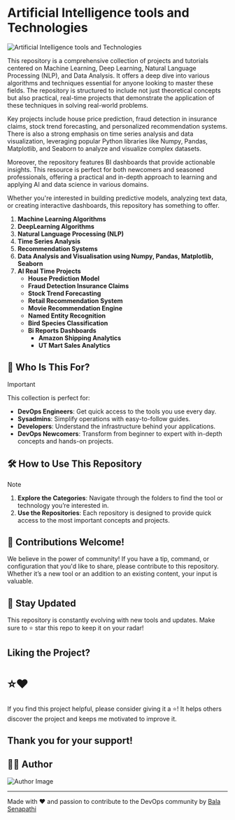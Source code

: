 # Artificial Intelligence tools and Technologies

![Artificial Intelligence tools and Technologies](https://github.com/balusena/artifical-intelligence-tools-and-technologies/blob/main/ai-tools.png)

This repository is a comprehensive collection of projects and tutorials centered on Machine Learning, Deep Learning, Natural
Language Processing (NLP), and Data Analysis. It offers a deep dive into various algorithms and techniques essential for anyone
looking to master these fields. The repository is structured to include not just theoretical concepts but also practical, 
real-time projects that demonstrate the application of these techniques in solving real-world problems.

Key projects include house price prediction, fraud detection in insurance claims, stock trend forecasting, and personalized
recommendation systems. There is also a strong emphasis on time series analysis and data visualization, leveraging popular 
Python libraries like Numpy, Pandas, Matplotlib, and Seaborn to analyze and visualize complex datasets.

Moreover, the repository features BI dashboards that provide actionable insights. This resource is perfect for both newcomers
and seasoned professionals, offering a practical and in-depth approach to learning and applying AI and data science in various
domains.

Whether you're interested in building predictive models, analyzing text data, or creating interactive dashboards, this repository
has something to offer.

1. **Machine Learning Algorithms**
2. **DeepLearning Algorithms**
3. **Natural Language Processing (NLP)**
4. **Time Series Analysis**
5. **Recommendation Systems**
6. **Data Analysis and Visualisation using Numpy, Pandas, Matplotlib, Seaborn**
7. **AI Real Time Projects**
    - **House Prediction Model**
    - **Fraud Detection Insurance Claims**
    - **Stock Trend Forecasting**
    - **Retail Recommendation System**
    - **Movie Recommendation Engine**
    - **Named Entity Recognition**
    - **Bird Species Classification**
    - **Bi Reports Dashboards**
       - **Amazon Shipping Analytics** 
       - **UT Mart Sales Analytics**
       
## 👥 Who Is This For?

> [!IMPORTANT]
> This collection is perfect for:
>
> - **DevOps Engineers**: Get quick access to the tools you use every day.
> - **Sysadmins**: Simplify operations with easy-to-follow guides.
> - **Developers**: Understand the infrastructure behind your applications.
> - **DevOps Newcomers**: Transform from beginner to expert with in-depth concepts and hands-on projects.

## 🛠️ How to Use This Repository

> [!NOTE]
> 1. **Explore the Categories**: Navigate through the folders to find the tool or technology you’re interested in.
> 2. **Use the Repositories**: Each repository is designed to provide quick access to the most important concepts and projects.

## 🤝 Contributions Welcome!

We believe in the power of community! If you have a tip, command, or configuration that you'd like to share, please contribute to this repository. Whether it’s a new tool or an addition to an existing content, your input is valuable.

## 📢 Stay Updated

This repository is constantly evolving with new tools and updates. Make sure to ⭐ star this repo to keep it on your radar!

## Liking the Project?

# ⭐❤️

If you find this project helpful, please consider giving it a ⭐! It helps others discover the project and keeps me motivated to improve it.

Thank you for your support!
---
## ✍🏼 Author

![Author Image](https://github.com/balusena/artifical-intelligence-tools-and-technologies/blob/main/banner.png)

---
Made with ❤️ and passion to contribute to the DevOps community by [Bala Senapathi](https://github.com/balusena)


